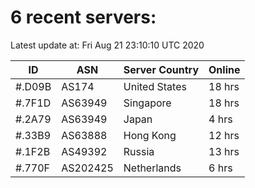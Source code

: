 # 6 recent servers:

Latest update at: Fri Aug 21 23:10:10 UTC 2020

| ID | ASN | Server Country | Online |
| -- | --- | -------------- | ------ |
| #.D09B | AS174 | United States | 18 hrs |
| #.7F1D | AS63949 | Singapore | 18 hrs |
| #.2A79 | AS63949 | Japan | 4 hrs |
| #.33B9 | AS63888 | Hong Kong | 12 hrs |
| #.1F2B | AS49392 | Russia | 13 hrs |
| #.770F | AS202425 | Netherlands | 6 hrs |

